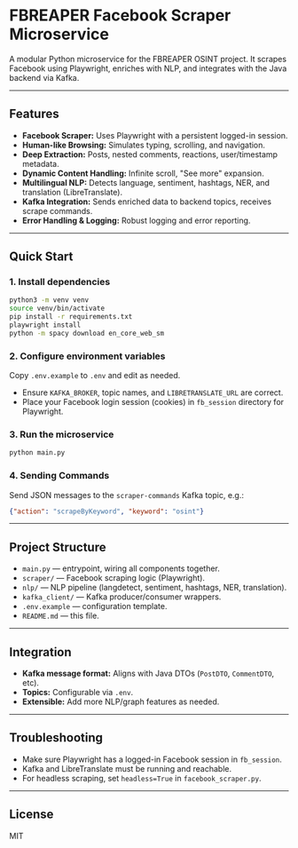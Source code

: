 # FBREAPER Facebook Scraper Microservice

A modular Python microservice for the FBREAPER OSINT project. It scrapes Facebook using Playwright, enriches with NLP, and integrates with the Java backend via Kafka.

---

## Features

- **Facebook Scraper:** Uses Playwright with a persistent logged-in session.
- **Human-like Browsing:** Simulates typing, scrolling, and navigation.
- **Deep Extraction:** Posts, nested comments, reactions, user/timestamp metadata.
- **Dynamic Content Handling:** Infinite scroll, "See more" expansion.
- **Multilingual NLP:** Detects language, sentiment, hashtags, NER, and translation (LibreTranslate).
- **Kafka Integration:** Sends enriched data to backend topics, receives scrape commands.
- **Error Handling & Logging:** Robust logging and error reporting.

---

## Quick Start

### 1. Install dependencies

```bash
python3 -m venv venv
source venv/bin/activate
pip install -r requirements.txt
playwright install
python -m spacy download en_core_web_sm
```

### 2. Configure environment variables

Copy `.env.example` to `.env` and edit as needed.

- Ensure `KAFKA_BROKER`, topic names, and `LIBRETRANSLATE_URL` are correct.
- Place your Facebook login session (cookies) in `fb_session` directory for Playwright.

### 3. Run the microservice

```bash
python main.py
```

### 4. Sending Commands

Send JSON messages to the `scraper-commands` Kafka topic, e.g.:
```json
{"action": "scrapeByKeyword", "keyword": "osint"}
```

---

## Project Structure

- `main.py` — entrypoint, wiring all components together.
- `scraper/` — Facebook scraping logic (Playwright).
- `nlp/` — NLP pipeline (langdetect, sentiment, hashtags, NER, translation).
- `kafka_client/` — Kafka producer/consumer wrappers.
- `.env.example` — configuration template.
- `README.md` — this file.

---

## Integration

- **Kafka message format:** Aligns with Java DTOs (`PostDTO`, `CommentDTO`, etc).
- **Topics:** Configurable via `.env`.
- **Extensible:** Add more NLP/graph features as needed.

---

## Troubleshooting

- Make sure Playwright has a logged-in Facebook session in `fb_session`.
- Kafka and LibreTranslate must be running and reachable.
- For headless scraping, set `headless=True` in `facebook_scraper.py`.

---

## License

MIT